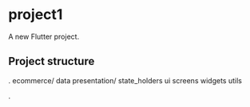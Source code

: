 # project1

A new Flutter project.

## Project structure

.
ecommerce/
data
presentation/
   state_holders
   ui
     screens
     widgets
     utils

.
 
 

